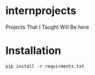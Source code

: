 # internprojects
 Projects That I Taught Will Be here
# Installation
`pip install -r requirments.txt`
